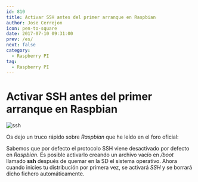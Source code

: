 ```yaml
---
id: 810
title: Activar SSH antes del primer arranque en Raspbian
author: Jose Cerrejon
icon: pen-to-square
date: 2017-07-10 09:31:00
prev: /es/
next: false
category:
  - Raspberry PI
tag:
  - Raspberry PI
---
```


# Activar SSH antes del primer arranque en Raspbian

![ssh](/images/2017/07/ssh.png)

Os dejo un truco rápido sobre *Raspbian* que he leído en el foro oficial:

Sabemos que por defecto el protocolo SSH viene desactivado por defecto en *Raspbian*. Es posible activarlo creando un archivo vacío en */boot* llamado **ssh** después de quemar en la SD el sistema operativo. Ahora cuando inicies tu distribución por primera vez, se activará *SSH* y se borrará dicho fichero automáticamente.